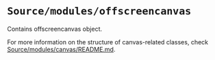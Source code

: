 # `Source/modules/offscreencanvas`

Contains offscreencanvas object.

For more information on the structure of canvas-related classes, check
[Source/modules/canvas/README.md](../canvas/README.md).
